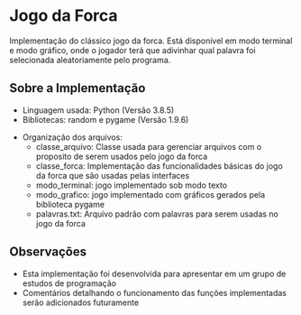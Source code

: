 # Jogo da Forca
Implementação do clássico jogo da forca. Está disponível em modo terminal e modo gráfico,
onde o jogador terá que adivinhar qual palavra foi selecionada aleatoriamente pelo programa.

## Sobre a Implementação
- Linguagem usada: Python (Versão 3.8.5)
- Bibliotecas: random e pygame (Versão 1.9.6)
* Organização dos arquivos:
  * classe_arquivo: Classe usada para gerenciar arquivos com o proposito de 
                    serem usados pelo jogo da forca
  * classe_forca: Implementação das funcionalidades básicas do jogo da forca
                  que são usadas pelas interfaces
  * modo_terminal: jogo implementado sob modo texto
  * modo_grafico: jogo implementado com gráficos gerados pela biblioteca pygame
  * palavras.txt: Arquivo padrão com palavras para serem usadas no jogo da forca

## Observações
- Esta implementação foi desenvolvida para apresentar em um grupo de estudos
  de programação
- Comentários detalhando o funcionamento das funções implementadas serão adicionados futuramente
